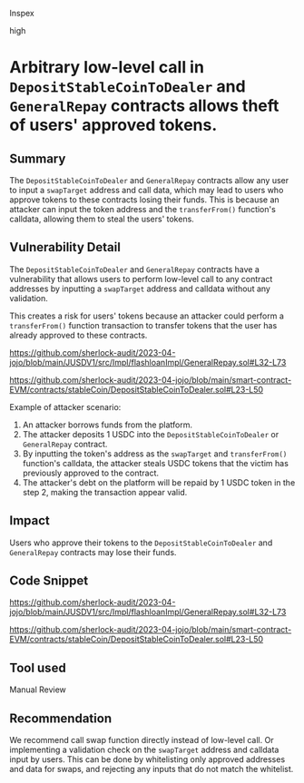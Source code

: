 Inspex

high

# Arbitrary low-level call in `DepositStableCoinToDealer` and `GeneralRepay` contracts allows theft of users' approved tokens.


## Summary
The `DepositStableCoinToDealer` and `GeneralRepay` contracts allow any user to input a `swapTarget` address and call data, which may lead to users who approve tokens to these contracts losing their funds. This is because an attacker can input the token address and the `transferFrom()` function's calldata, allowing them to steal the users' tokens. 


## Vulnerability Detail
The `DepositStableCoinToDealer` and `GeneralRepay` contracts have a vulnerability that allows users to perform low-level call to any contract addresses by inputting a `swapTarget` address and calldata without any validation.

This creates a risk for users' tokens because an attacker could perform a `transferFrom()` function transaction to transfer tokens that the user has already approved to these contracts.

https://github.com/sherlock-audit/2023-04-jojo/blob/main/JUSDV1/src/Impl/flashloanImpl/GeneralRepay.sol#L32-L73

https://github.com/sherlock-audit/2023-04-jojo/blob/main/smart-contract-EVM/contracts/stableCoin/DepositStableCoinToDealer.sol#L23-L50


Example of attacker scenario:
1. An attacker borrows funds from the platform.
2. The attacker deposits 1 USDC into the `DepositStableCoinToDealer` or `GeneralRepay` contract.
3. By inputting the token's address as the `swapTarget` and `transferFrom()` function's calldata, the attacker steals USDC tokens that the victim has previously approved to the contract.
4. The attacker's debt on the platform will be repaid by 1 USDC token in the step 2, making the transaction appear valid.


## Impact
Users who approve their tokens to the `DepositStableCoinToDealer` and `GeneralRepay` contracts may lose their funds.


## Code Snippet
https://github.com/sherlock-audit/2023-04-jojo/blob/main/JUSDV1/src/Impl/flashloanImpl/GeneralRepay.sol#L32-L73

https://github.com/sherlock-audit/2023-04-jojo/blob/main/smart-contract-EVM/contracts/stableCoin/DepositStableCoinToDealer.sol#L23-L50



## Tool used

Manual Review

## Recommendation
We recommend call swap function directly instead of low-level call. Or implementing a validation check on the `swapTarget` address and calldata input by users. This can be done by whitelisting only approved addresses and data for swaps, and rejecting any inputs that do not match the whitelist.


